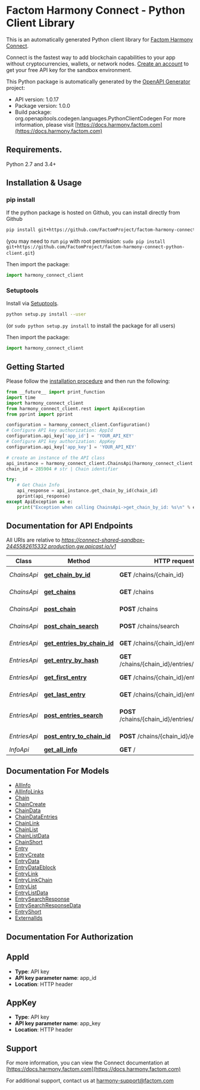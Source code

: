 # Factom Harmony Connect - Python Client Library

This is an automatically generated Python client library for [Factom Harmony Connect](https://www.factom.com/products/harmony-connect/).

Connect is the fastest way to add blockchain capabilities to your app without cryptocurrencies, wallets, or network nodes. [Create an account](https://account.factom.com/) to get your free API key for the sandbox environment.

This Python package is automatically generated by the [OpenAPI Generator](https://openapi-generator.tech) project:

- API version: 1.0.17
- Package version: 1.0.0
- Build package: org.openapitools.codegen.languages.PythonClientCodegen
For more information, please visit [https://docs.harmony.factom.com](https://docs.harmony.factom.com)

## Requirements.

Python 2.7 and 3.4+

## Installation & Usage
### pip install

If the python package is hosted on Github, you can install directly from Github

```sh
pip install git+https://github.com/FactomProject/factom-harmony-connect-python-client.git
```
(you may need to run `pip` with root permission: `sudo pip install git+https://github.com/FactomProject/factom-harmony-connect-python-client.git`)

Then import the package:
```python
import harmony_connect_client 
```

### Setuptools

Install via [Setuptools](http://pypi.python.org/pypi/setuptools).

```sh
python setup.py install --user
```
(or `sudo python setup.py install` to install the package for all users)

Then import the package:
```python
import harmony_connect_client
```

## Getting Started

Please follow the [installation procedure](#installation--usage) and then run the following:

```python
from __future__ import print_function
import time
import harmony_connect_client
from harmony_connect_client.rest import ApiException
from pprint import pprint

configuration = harmony_connect_client.Configuration()
# Configure API key authorization: AppId
configuration.api_key['app_id'] = 'YOUR_API_KEY'
# Configure API key authorization: AppKey
configuration.api_key['app_key'] = 'YOUR_API_KEY'

# create an instance of the API class
api_instance = harmony_connect_client.ChainsApi(harmony_connect_client.ApiClient(configuration))
chain_id = 285904 # str | Chain identifier

try:
    # Get Chain Info
    api_response = api_instance.get_chain_by_id(chain_id)
    pprint(api_response)
except ApiException as e:
    print("Exception when calling ChainsApi->get_chain_by_id: %s\n" % e)

```

## Documentation for API Endpoints

All URIs are relative to *https://connect-shared-sandbox-2445582615332.production.gw.apicast.io/v1*

Class | Method | HTTP request | Description
------------ | ------------- | ------------- | -------------
*ChainsApi* | [**get_chain_by_id**](docs/ChainsApi.md#get_chain_by_id) | **GET** /chains/{chain_id} | Get Chain Info
*ChainsApi* | [**get_chains**](docs/ChainsApi.md#get_chains) | **GET** /chains | Get All Chains
*ChainsApi* | [**post_chain**](docs/ChainsApi.md#post_chain) | **POST** /chains | Create a Chain
*ChainsApi* | [**post_chain_search**](docs/ChainsApi.md#post_chain_search) | **POST** /chains/search | Search Chains
*EntriesApi* | [**get_entries_by_chain_id**](docs/EntriesApi.md#get_entries_by_chain_id) | **GET** /chains/{chain_id}/entries | Get Chain&#39;s Entries
*EntriesApi* | [**get_entry_by_hash**](docs/EntriesApi.md#get_entry_by_hash) | **GET** /chains/{chain_id}/entries/{entry_hash} | Get Entry Info
*EntriesApi* | [**get_first_entry**](docs/EntriesApi.md#get_first_entry) | **GET** /chains/{chain_id}/entries/first | Get Chain&#39;s First Entry
*EntriesApi* | [**get_last_entry**](docs/EntriesApi.md#get_last_entry) | **GET** /chains/{chain_id}/entries/last | Get Chain&#39;s Last Entry
*EntriesApi* | [**post_entries_search**](docs/EntriesApi.md#post_entries_search) | **POST** /chains/{chain_id}/entries/search | Search Chain&#39;s Entries
*EntriesApi* | [**post_entry_to_chain_id**](docs/EntriesApi.md#post_entry_to_chain_id) | **POST** /chains/{chain_id}/entries | Create an Entry
*InfoApi* | [**get_all_info**](docs/InfoApi.md#get_all_info) | **GET** / | API Info


## Documentation For Models

 - [AllInfo](docs/AllInfo.md)
 - [AllInfoLinks](docs/AllInfoLinks.md)
 - [Chain](docs/Chain.md)
 - [ChainCreate](docs/ChainCreate.md)
 - [ChainData](docs/ChainData.md)
 - [ChainDataEntries](docs/ChainDataEntries.md)
 - [ChainLink](docs/ChainLink.md)
 - [ChainList](docs/ChainList.md)
 - [ChainListData](docs/ChainListData.md)
 - [ChainShort](docs/ChainShort.md)
 - [Entry](docs/Entry.md)
 - [EntryCreate](docs/EntryCreate.md)
 - [EntryData](docs/EntryData.md)
 - [EntryDataEblock](docs/EntryDataEblock.md)
 - [EntryLink](docs/EntryLink.md)
 - [EntryLinkChain](docs/EntryLinkChain.md)
 - [EntryList](docs/EntryList.md)
 - [EntryListData](docs/EntryListData.md)
 - [EntrySearchResponse](docs/EntrySearchResponse.md)
 - [EntrySearchResponseData](docs/EntrySearchResponseData.md)
 - [EntryShort](docs/EntryShort.md)
 - [ExternalIds](docs/ExternalIds.md)


## Documentation For Authorization


## AppId

- **Type**: API key
- **API key parameter name**: app_id
- **Location**: HTTP header

## AppKey

- **Type**: API key
- **API key parameter name**: app_key
- **Location**: HTTP header


## Support

For more information, you can view the Connect documentation at [https://docs.harmony.factom.com](https://docs.harmony.factom.com)


For additional support, contact us at harmony-support@factom.com


